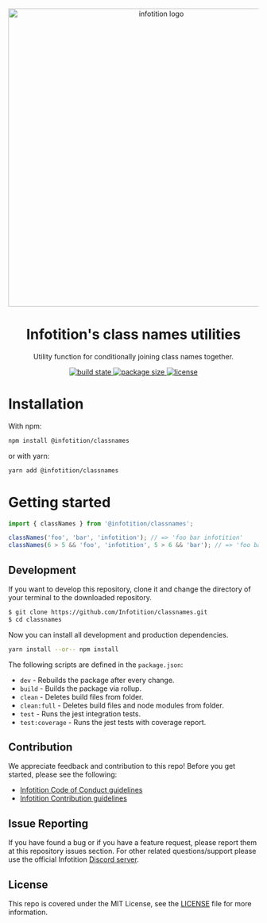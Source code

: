 <div align="center">
	<br />
	<p>
		<a href="http://infotition.de">
			<img src="https://raw.githubusercontent.com/Infotition/classnames/main/.github/assets/infotition_logo.png" width=600px alt="infotition logo" />
		</a>
	</p>
	<h1>Infotition's class names utilities</h1>
	<p>Utility function for conditionally joining class names together.</p>
  	<p>
    <a href="https://github.com/Infotition/classnames/actions/workflows/main.yml" title="build state">
			<img alt="build state" src="https://github.com/Infotition/classnames/actions/workflows/main.yml/badge.svg">
		</a>
		<a href="https://www.npmjs.com/package/@infotition/classnames" title="min zipped size">
			<img alt="package size" src="https://badgen.net/bundlephobia/minzip/@infotition/classnames">
		</a>
		<a href="https://github.com/Infotition/classnames/blob/main/LICENSE" title="license">
			<img src="https://img.shields.io/github/license/Infotition/classnames" alt="license" />
		</a>
	</p>
</div>

# Installation

With npm:

```bash
npm install @infotition/classnames
```

or with yarn:

```bash
yarn add @infotition/classnames
```

# Getting started

```jsx
import { classNames } from '@infotition/classnames';

classNames('foo', 'bar', 'infotition'); // => 'foo bar infotition'
classNames(6 > 5 && 'foo', 'infotition', 5 > 6 && 'bar'); // => 'foo bar'
```

## Development

If you want to develop this repository, clone it and change the directory of your terminal to the downloaded repository.

```bash
$ git clone https://github.com/Infotition/classnames.git
$ cd classnames
```

Now you can install all development and production dependencies.

```bash
yarn install --or-- npm install
```

The following scripts are defined in the `package.json`:
- `dev`           - Rebuilds the package after every change.
- `build`         - Builds the package via rollup.
- `clean`         - Deletes build files from folder.
- `clean:full`    - Deletes build files and node modules from folder.
- `test`          - Runs the jest integration tests.
- `test:coverage` - Runs the jest tests with coverage report.

## Contribution

We appreciate feedback and contribution to this repo! Before you get started, please see the following:

- [Infotition Code of Conduct guidelines](./.github/CODE_OF_CONDUCT.md)
- [Infotition Contribution guidelines](./.github/CONTRIBUTING.md)

## Issue Reporting

If you have found a bug or if you have a feature request, please report them at this repository issues section. For other related questions/support please use the official Infotition [Discord server](https://discord.gg/NpxrDGYDwV).

## License

This repo is covered under the MIT License, see the [LICENSE](./LICENSE) file for more information.
